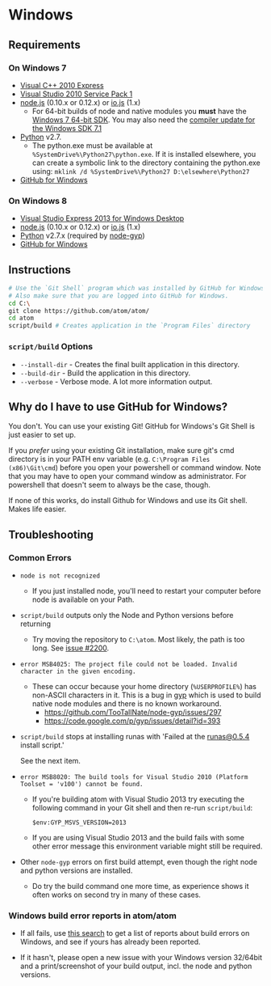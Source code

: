# Windows

## Requirements

### On Windows 7
  * [Visual C++ 2010 Express](http://www.visualstudio.com/en-us/downloads/download-visual-studio-vs#DownloadFamilies_4)
  * [Visual Studio 2010 Service Pack 1](http://www.microsoft.com/en-us/download/details.aspx?id=23691)
  * [node.js](http://nodejs.org/download/) (0.10.x or 0.12.x) or [io.js](https://iojs.org) (1.x)
    * For 64-bit builds of node and native modules you **must** have the
    [Windows 7 64-bit SDK](http://www.microsoft.com/en-us/download/details.aspx?id=8279).
    You may also need the [compiler update for the Windows SDK 7.1](http://www.microsoft.com/en-us/download/details.aspx?id=4422)
  * [Python](https://www.python.org/downloads/) v2.7.
    * The python.exe must be available at `%SystemDrive%\Python27\python.exe`.
      If it is installed elsewhere, you can create a symbolic link to the
      directory containing the python.exe using:
      `mklink /d %SystemDrive%\Python27 D:\elsewhere\Python27`
  * [GitHub for Windows](http://windows.github.com/)

### On Windows 8
  * [Visual Studio Express 2013 for Windows Desktop](http://www.visualstudio.com/en-us/downloads/download-visual-studio-vs#DownloadFamilies_2)
  * [node.js](http://nodejs.org/download/) (0.10.x or 0.12.x) or [io.js](https://iojs.org) (1.x)
  * [Python](https://www.python.org/downloads/) v2.7.x (required by [node-gyp](https://github.com/TooTallNate/node-gyp))
  * [GitHub for Windows](http://windows.github.com/)

## Instructions

```bash
# Use the `Git Shell` program which was installed by GitHub for Windows.
# Also make sure that you are logged into GitHub for Windows.
cd C:\
git clone https://github.com/atom/atom/
cd atom
script/build # Creates application in the `Program Files` directory
```

### `script/build` Options
  * `--install-dir` - Creates the final built application in this directory.
  * `--build-dir` - Build the application in this directory.
  * `--verbose` - Verbose mode. A lot more information output.

## Why do I have to use GitHub for Windows?

You don't. You can use your existing Git! GitHub for Windows's Git Shell is just
easier to set up.

If you _prefer_ using your existing Git installation, make sure git's cmd directory is in your PATH env variable (e.g. `C:\Program Files (x86)\Git\cmd`) before you open your powershell or command window.
Note that you may have to open your command window as administrator. For powershell that doesn't seem to always be the case, though.

If none of this works, do install Github for Windows and use its Git shell. Makes life easier.


## Troubleshooting

### Common Errors
* `node is not recognized`

  * If you just installed node, you'll need to restart your computer before node is
  available on your Path.


* `script/build` outputs only the Node and Python versions before returning

  * Try moving the repository to `C:\atom`. Most likely, the path is too long.
    See [issue #2200](https://github.com/atom/atom/issues/2200).

* `error MSB4025: The project file could not be loaded. Invalid character in the given encoding.`

  * These can occur because your home directory (`%USERPROFILE%`) has non-ASCII
    characters in it. This is a bug in [gyp](https://code.google.com/p/gyp/)
    which is used to build native node modules and there is no known workaround.
    * https://github.com/TooTallNate/node-gyp/issues/297
    * https://code.google.com/p/gyp/issues/detail?id=393

* `script/build` stops at installing runas with 'Failed at the runas@0.5.4 install script.'

  See the next item.

* `error MSB8020: The build tools for Visual Studio 2010 (Platform Toolset = 'v100') cannot be found.`

  * If you're building atom with Visual Studio 2013 try executing the following
    command in your Git shell and then re-run `script/build`:

    ```
    $env:GYP_MSVS_VERSION=2013
    ```
  * If you are using Visual Studio 2013 and the build fails with some other error message this environment variable might still be required.

* Other `node-gyp` errors on first build attempt, even though the right node and python versions are installed.
  * Do try the build command one more time, as experience shows it often works on second try in many of these cases.


### Windows build error reports in atom/atom
* If all fails, use [this search](https://github.com/atom/atom/search?q=label%3Abuild-error+label%3Awindows&type=Issues) to get a list of reports about build errors on Windows, and see if yours has already been reported.

* If it hasn't, please open a new issue with your Windows version 32/64bit and a print/screenshot of your build output, incl. the node and python versions.
